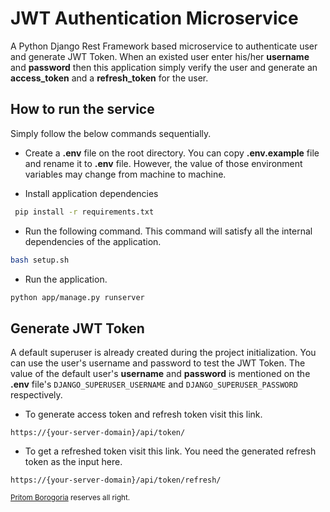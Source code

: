 # JWT Authentication Microservice

A Python Django Rest Framework based microservice to authenticate user and generate JWT Token. When an
existed user enter his/her **username** and **password** then this application simply verify the user
and generate an **access_token** and a **refresh_token** for the user.

## How to run the service

Simply follow the below commands sequentially.

- Create a **.env** file on the root directory. You can copy **.env.example** file and rename it to **.env** file. However, the value of those environment variables may change from machine to machine.

- Install application dependencies

```bash
 pip install -r requirements.txt
```

- Run the following command. This command will satisfy all the internal dependencies of the application.

```bash
bash setup.sh
```

- Run the application.

```bash
python app/manage.py runserver
```


## Generate JWT Token

A default superuser is already created during the project initialization. You can use the user's username
and password to test the JWT Token. The value of the default user's **username** and **password** is
mentioned on the **.env** file's `DJANGO_SUPERUSER_USERNAME` and `DJANGO_SUPERUSER_PASSWORD` respectively.

- To generate access token and refresh token visit this link.

```link
https://{your-server-domain}/api/token/
```

- To get a refreshed token visit this link. You need the generated refresh token as the input here.

```link
https://{your-server-domain}/api/token/refresh/
```

<sup> [Pritom Borogoria](https://github.com/saanpritom) reserves all right.</sup>